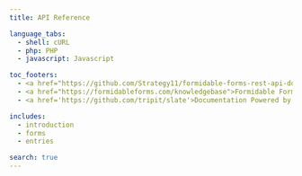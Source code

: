 ```yaml
---
title: API Reference

language_tabs:
  - shell: cURL
  - php: PHP
  - javascript: Javascript

toc_footers:
  - <a href="https://github.com/Strategy11/formidable-forms-rest-api-docs">Contributing to Formidable API Docs</a>
  - <a href="https://formidableforms.com/knowledgebase">Formidable Forms Documentation</a>
  - <a href='https://github.com/tripit/slate'>Documentation Powered by Slate</a>

includes:
  - introduction
  - forms
  - entries

search: true
---
```

